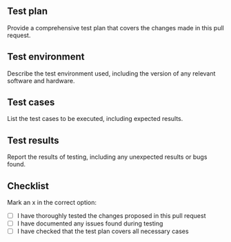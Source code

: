 ## Test plan

Provide a comprehensive test plan that covers the changes made in this pull request.

## Test environment

Describe the test environment used, including the version of any relevant software and hardware.

## Test cases

List the test cases to be executed, including expected results.

## Test results

Report the results of testing, including any unexpected results or bugs found.

## Checklist

Mark an x in the correct option:
- [ ] I have thoroughly tested the changes proposed in this pull request
- [ ] I have documented any issues found during testing
- [ ] I have checked that the test plan covers all necessary cases
